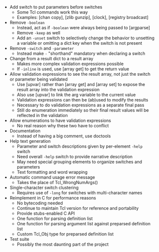 - Add switch to put parameters before switches
  - Some Tcl commands work this way
  - Examples: [chan copy], [zlib gunzip], [clock], [registry broadcast]
- Remove `-boolean` 
  - Instead, act as if `-boolean` were always being passed to [argparse]
  - Remove `-keep` as well
  - Add an `-unset` switch to selectively change the behavior to unsetting a
    variable or omitting a dict key when the switch is not present
- Remove `-switch` and `-parameter`
  - Instead make `-` "shorthand" mandatory when declaring a switch
- Change from a result dict to a result array
  - Makes more complex validation expressions possible
  - If `-inline` is used, use [array get] to get the return value
- Allow validation expressions to see the result array, not just the switch or
  parameter being validated
  - Use [upvar] rather than [array get] and [array set] to expose the result
    array into the validation expression
  - Also use [upvar] to link the arg variable to the current value
  - Validation expressions can then be (ab)used to modify the results
  - Necessary to do validation expressions as a separate final pass
  - Still do enumeration immediately so their final result values will be
    reflected in the validation
- Allow enumerations to have validation expressions
  - No real reason why these two have to conflict
- Documentation
  - Instead of having a big comment, use doctools
- Help text generation
  - Parameter and switch descriptions given by per-element `-help` switch
  - Need overall `-help` switch to provide narrative description
  - May need special grouping elements to organize switches and parameters
  - Text formatting and word wrapping
- Automatic command usage error message
  - Takes the place of Tcl\_WrongNumArgs()
- Single-character switch clustering
  - Requires use of `-long` for switches with multi-character names
- Reimplement in C for performance reasons
  - No bytecoding needed
  - Continue to maintain Tcl version for reference and portability
  - Provide stubs-enabled C API
  - One function for parsing definition list
  - One function for parsing argument list against preparsed definition list
  - Custom Tcl\_Obj type for preparsed definition list
- Test suite
  - Possibly the most daunting part of the project

<!-- vim: set sts=4 sw=4 tw=80 et ft=markdown: -->
